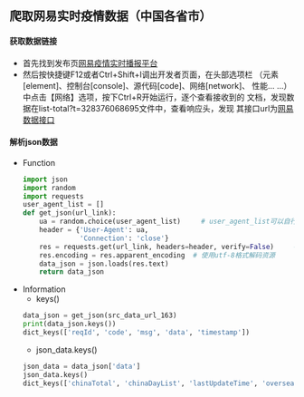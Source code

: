 ## 爬取网易实时疫情数据（中国各省市）
#### 获取数据链接
* 首先找到发布页[网易疫情实时播报平台](https://wp.m.163.com/163/page/news/virus_report/index.html)
* 然后按快捷键F12或者Ctrl+Shift+I调出开发者页面，在头部选项栏
（元素[element]、控制台[console]、源代码[code]、网络[network]、
性能... ...）中点击【网络】选项，按下Ctrl+R开始运行，逐个查看接收到的
文档，发现数据在list-total?t=328376068695文件中，查看响应头，发现
其接口url为[网易数据接口](https://c.m.163.com/ug/api/wuhan/app/data/list-total) 

#### 解析json数据
* Function
    ```python
    import json
    import random
    import requests
    user_agent_list = []
    def get_json(url_link):
        ua = random.choice(user_agent_list)     # user_agent_list可以自行网上寻找
        header = {'User-Agent': ua,
                  'Connection': 'close'}
        res = requests.get(url_link, headers=header, verify=False)     # 获取url指向的网页资源内容
        res.encoding = res.apparent_encoding  # 使用utf-8格式解码资源
        data_json = json.loads(res.text)
        return data_json
    ```
* Information
    * keys()
    ```python
    data_json = get_json(src_data_url_163)
    print(data_json.keys())
    dict_keys(['reqId', 'code', 'msg', 'data', 'timestamp'])
    ```
    * json_data.keys()
    ```python
    json_data = data_json['data']
    json_data.keys()
    dict_keys(['chinaTotal', 'chinaDayList', 'lastUpdateTime', 'overseaLastUpdateTime', 'areaTree'])
    ```





